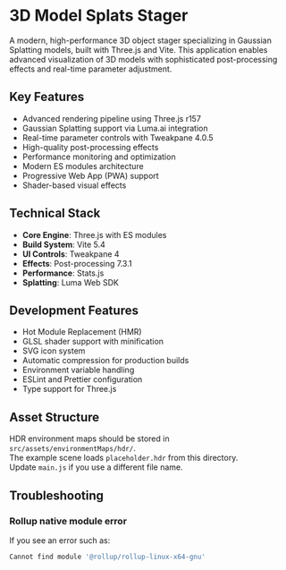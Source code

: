 # 3D Model Splats Stager

A modern, high-performance 3D object stager specializing in Gaussian Splatting models, built with Three.js and Vite. This application enables advanced visualization of 3D models with sophisticated post-processing effects and real-time parameter adjustment.

## Key Features
- Advanced rendering pipeline using Three.js r157
- Gaussian Splatting support via Luma.ai integration
- Real-time parameter controls with Tweakpane 4.0.5
- High-quality post-processing effects
- Performance monitoring and optimization
- Modern ES modules architecture
- Progressive Web App (PWA) support
- Shader-based visual effects

## Technical Stack
- **Core Engine**: Three.js with ES modules
- **Build System**: Vite 5.4
- **UI Controls**: Tweakpane 4
- **Effects**: Post-processing 7.3.1
- **Performance**: Stats.js
- **Splatting**: Luma Web SDK

## Development Features
- Hot Module Replacement (HMR)
- GLSL shader support with minification
- SVG icon system
- Automatic compression for production builds
- Environment variable handling
- ESLint and Prettier configuration
- Type support for Three.js

## Asset Structure

HDR environment maps should be stored in `src/assets/environmentMaps/hdr/`.  
The example scene loads `placeholder.hdr` from this directory.  
Update `main.js` if you use a different file name.

## Troubleshooting

### Rollup native module error

If you see an error such as:

```bash
Cannot find module '@rollup/rollup-linux-x64-gnu'
